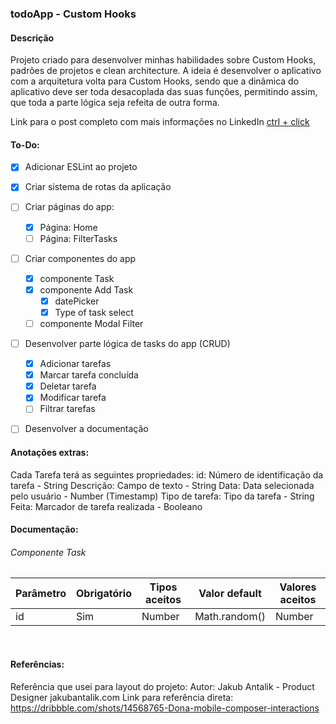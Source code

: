 ### todoApp - Custom Hooks

#### Descrição
Projeto criado para desenvolver minhas habilidades sobre Custom Hooks, padrões de projetos e clean architecture. A ideia é desenvolver o aplicativo com a arquitetura volta para Custom Hooks, sendo que a dinâmica do aplicativo deve ser toda desacoplada das suas funções, permitindo assim, que toda a parte lógica seja refeita de outra forma. 

Link para o post completo com mais informações no LinkedIn [ctrl + click](https://www.linkedin.com/feed/update/urn:li:activity:6785647557260414976/) 

#### To-Do:
- [x] Adicionar ESLint ao projeto
- [x] Criar sistema de rotas da aplicação
- [ ] Criar páginas do app:
    - [x] Página: Home
    - [ ] Página: FilterTasks
- [ ] Criar componentes do app
    - [x] componente Task
    - [x] componente Add Task
        - [x] datePicker
        - [x] Type of task select
    - [ ] componente Modal Filter
- [ ] Desenvolver parte lógica de tasks do app (CRUD)
    - [x] Adicionar tarefas
    - [x] Marcar tarefa concluída
    - [x] Deletar tarefa
    - [x] Modificar tarefa
    - [ ] Filtrar tarefas

- [ ] Desenvolver a documentação


#### Anotações extras:
Cada Tarefa terá as seguintes propriedades:
id: Número de identificação da tarefa - String
Descrição: Campo de texto - String
Data: Data selecionada pelo usuário - Number (Timestamp)
Tipo de tarefa: Tipo da tarefa - String
Feita: Marcador de tarefa realizada - Booleano


#### Documentação:
###### Componente Task
| Parâmetro | Obrigatório | Tipos aceitos | Valor default | Valores aceitos |
| --------- | ----------- | ------------- | ------------- | --------------- |
| id        | Sim         | Number        | Math.random() | Number          |

<br>

#### Referências:
Referência que usei para layout do projeto:
Autor: Jakub Antalik - Product Designer jakubantalik.com
Link para referência direta: https://dribbble.com/shots/14568765-Dona-mobile-composer-interactions 
